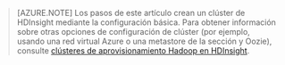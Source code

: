 
> [AZURE.NOTE] Los pasos de este artículo crean un clúster de HDInsight mediante la configuración básica. Para obtener información sobre otras opciones de configuración de clúster (por ejemplo, usando una red virtual Azure o una metastore de la sección y Oozie), consulte [clústeres de aprovisionamiento Hadoop en HDInsight](../articles/hdinsight/hdinsight-provision-clusters.md).

